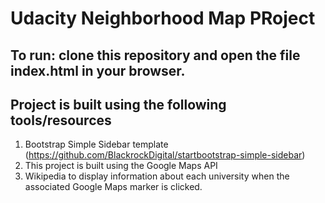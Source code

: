 # Udacity Neighborhood Map PRoject

## To run: clone this repository and open the file index.html in your browser.

## Project is built using the following tools/resources
1. Bootstrap Simple Sidebar template (https://github.com/BlackrockDigital/startbootstrap-simple-sidebar)
2. This project is built using the Google Maps API
3. Wikipedia to display information about each university when the associated Google Maps marker is clicked.





